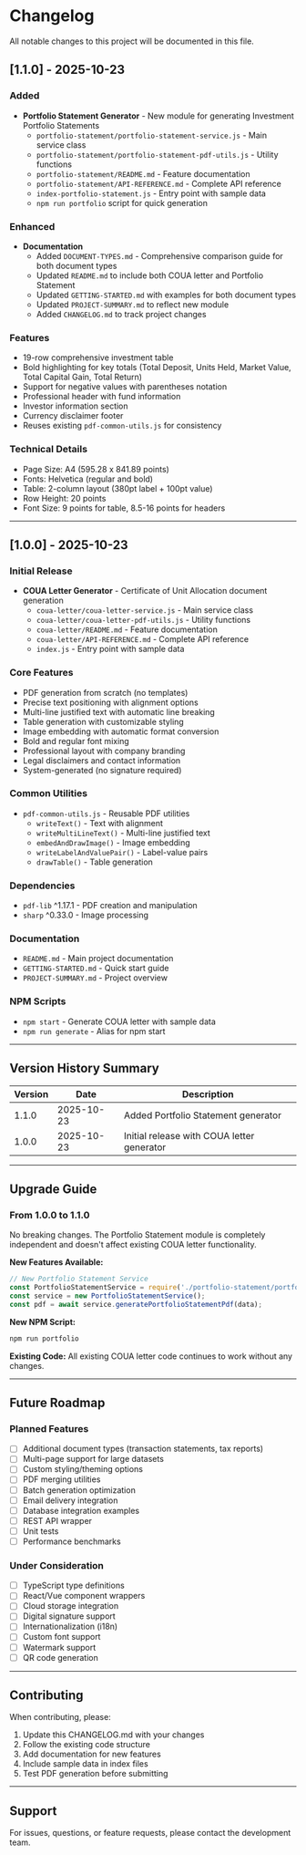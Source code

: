 # Changelog

All notable changes to this project will be documented in this file.

## [1.1.0] - 2025-10-23

### Added
- **Portfolio Statement Generator** - New module for generating Investment Portfolio Statements
  - `portfolio-statement/portfolio-statement-service.js` - Main service class
  - `portfolio-statement/portfolio-statement-pdf-utils.js` - Utility functions
  - `portfolio-statement/README.md` - Feature documentation
  - `portfolio-statement/API-REFERENCE.md` - Complete API reference
  - `index-portfolio-statement.js` - Entry point with sample data
  - `npm run portfolio` script for quick generation

### Enhanced
- **Documentation**
  - Added `DOCUMENT-TYPES.md` - Comprehensive comparison guide for both document types
  - Updated `README.md` to include both COUA letter and Portfolio Statement
  - Updated `GETTING-STARTED.md` with examples for both document types
  - Updated `PROJECT-SUMMARY.md` to reflect new module
  - Added `CHANGELOG.md` to track project changes

### Features
- 19-row comprehensive investment table
- Bold highlighting for key totals (Total Deposit, Units Held, Market Value, Total Capital Gain, Total Return)
- Support for negative values with parentheses notation
- Professional header with fund information
- Investor information section
- Currency disclaimer footer
- Reuses existing `pdf-common-utils.js` for consistency

### Technical Details
- Page Size: A4 (595.28 x 841.89 points)
- Fonts: Helvetica (regular and bold)
- Table: 2-column layout (380pt label + 100pt value)
- Row Height: 20 points
- Font Size: 9 points for table, 8.5-16 points for headers

---

## [1.0.0] - 2025-10-23

### Initial Release
- **COUA Letter Generator** - Certificate of Unit Allocation document generation
  - `coua-letter/coua-letter-service.js` - Main service class
  - `coua-letter/coua-letter-pdf-utils.js` - Utility functions
  - `coua-letter/README.md` - Feature documentation
  - `coua-letter/API-REFERENCE.md` - Complete API reference
  - `index.js` - Entry point with sample data

### Core Features
- PDF generation from scratch (no templates)
- Precise text positioning with alignment options
- Multi-line justified text with automatic line breaking
- Table generation with customizable styling
- Image embedding with automatic format conversion
- Bold and regular font mixing
- Professional layout with company branding
- Legal disclaimers and contact information
- System-generated (no signature required)

### Common Utilities
- `pdf-common-utils.js` - Reusable PDF utilities
  - `writeText()` - Text with alignment
  - `writeMultiLineText()` - Multi-line justified text
  - `embedAndDrawImage()` - Image embedding
  - `writeLabelAndValuePair()` - Label-value pairs
  - `drawTable()` - Table generation

### Dependencies
- `pdf-lib` ^1.17.1 - PDF creation and manipulation
- `sharp` ^0.33.0 - Image processing

### Documentation
- `README.md` - Main project documentation
- `GETTING-STARTED.md` - Quick start guide
- `PROJECT-SUMMARY.md` - Project overview

### NPM Scripts
- `npm start` - Generate COUA letter with sample data
- `npm run generate` - Alias for npm start

---

## Version History Summary

| Version | Date | Description |
|---------|------|-------------|
| 1.1.0 | 2025-10-23 | Added Portfolio Statement generator |
| 1.0.0 | 2025-10-23 | Initial release with COUA letter generator |

---

## Upgrade Guide

### From 1.0.0 to 1.1.0

No breaking changes. The Portfolio Statement module is completely independent and doesn't affect existing COUA letter functionality.

**New Features Available:**
```javascript
// New Portfolio Statement Service
const PortfolioStatementService = require('./portfolio-statement/portfolio-statement-service');
const service = new PortfolioStatementService();
const pdf = await service.generatePortfolioStatementPdf(data);
```

**New NPM Script:**
```bash
npm run portfolio
```

**Existing Code:**
All existing COUA letter code continues to work without any changes.

---

## Future Roadmap

### Planned Features
- [ ] Additional document types (transaction statements, tax reports)
- [ ] Multi-page support for large datasets
- [ ] Custom styling/theming options
- [ ] PDF merging utilities
- [ ] Batch generation optimization
- [ ] Email delivery integration
- [ ] Database integration examples
- [ ] REST API wrapper
- [ ] Unit tests
- [ ] Performance benchmarks

### Under Consideration
- [ ] TypeScript type definitions
- [ ] React/Vue component wrappers
- [ ] Cloud storage integration
- [ ] Digital signature support
- [ ] Internationalization (i18n)
- [ ] Custom font support
- [ ] Watermark support
- [ ] QR code generation

---

## Contributing

When contributing, please:
1. Update this CHANGELOG.md with your changes
2. Follow the existing code structure
3. Add documentation for new features
4. Include sample data in index files
5. Test PDF generation before submitting

---

## Support

For issues, questions, or feature requests, please contact the development team.
